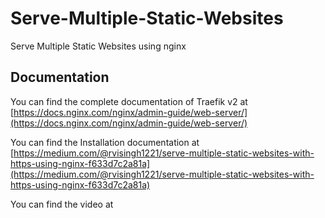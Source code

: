 # Serve-Multiple-Static-Websites
Serve Multiple Static Websites using nginx

## Documentation

You can find the complete documentation of Traefik v2 at [https://docs.nginx.com/nginx/admin-guide/web-server/](https://docs.nginx.com/nginx/admin-guide/web-server/)

You can find the Installation documentation at [https://medium.com/@rvisingh1221/serve-multiple-static-websites-with-https-using-nginx-f633d7c2a81a](https://medium.com/@rvisingh1221/serve-multiple-static-websites-with-https-using-nginx-f633d7c2a81a)

You can find the video at 
